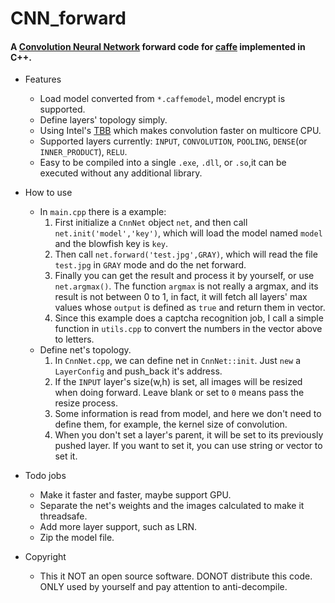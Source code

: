 # CNN_forward
#### A [Convolution Neural Network](https://en.wikipedia.org/wiki/Convolutional_neural_network) forward code for [caffe](http://caffe.berkeleyvision.org/) implemented in C++.

* Features
  * Load model converted from `*.caffemodel`, model encrypt is supported.
  * Define layers' topology simply.
  * Using Intel's [TBB](https://www.threadingbuildingblocks.org/) which makes convolution faster on multicore CPU.
  * Supported layers currently: `INPUT`, `CONVOLUTION`, `POOLING`, `DENSE`(or `INNER_PRODUCT`), `RELU`.
  * Easy to be compiled into a single `.exe`, `.dll`, or `.so`,it can be executed without any additional library.

* How to use
  * In `main.cpp` there is a example:
    1. First initialize a `CnnNet` object `net`, and then call `net.init('model','key')`, which will load the model named `model` and the blowfish key is `key`.
    2. Then call `net.forward('test.jpg',GRAY)`, which will read the file `test.jpg` in `GRAY` mode and do the net forward.
    3. Finally you can get the result and process it by yourself, or use `net.argmax()`. The function `argmax` is not really a argmax, and its result is not between 0 to 1, in fact, it will fetch all layers' max values whose `output` is defined as `true` and return them in vector.
    4. Since this example does a captcha recognition job, I call a simple function in `utils.cpp` to convert the numbers in the vector above to letters.
  * Define net's topology.
    1. In `CnnNet.cpp`, we can define net in `CnnNet::init`. Just `new` a `LayerConfig` and push_back it's address.
    2. If the `INPUT` layer's size(w,h) is set, all images will be resized when doing forward. Leave blank or set to `0` means pass the resize process.
    3. Some information is read from model, and here we don't need to define them, for example, the kernel size of convolution.
    4. When you don't set a layer's parent, it will be set to its previously pushed layer. If you want to set it, you can use string or vector to set it.
* Todo jobs
  * Make it faster and faster, maybe support GPU.
  * Separate the net's weights and the images calculated to make it threadsafe.
  * Add more layer support, such as LRN.
  * Zip the model file.
* Copyright
  * This it NOT an open source software. DONOT distribute this code. ONLY used by yourself and pay attention to anti-decompile.
